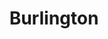 ---
title: "Burlington"
url: /houston/burlington-east-sam-houston-parkway-north/
shop: Warenhaus
---